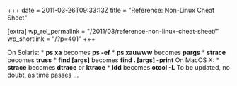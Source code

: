 +++
date = 2011-03-26T09:33:13Z
title = "Reference: Non-Linux Cheat Sheet"

[extra]
wp_rel_permalink = "/2011/03/reference-non-linux-cheat-sheet/"
wp_shortlink = "/?p=401"
+++

On Solaris:  *   **ps xa** becomes **ps -ef** *   **ps xauwww** becomes
**pargs** *   **strace** becomes **truss** *   **find \[args\]** becomes
**find . \[args\] -print**  On MacOS X:  *   **strace** becomes **dtrace** or
**ktrace** *   **ldd** becomes **otool -L**  To be updated, no doubt, as time
passes …

